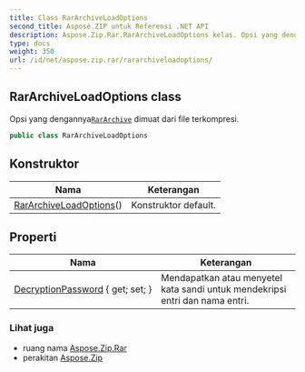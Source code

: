 ```yaml
---
title: Class RarArchiveLoadOptions
second_title: Aspose.ZIP untuk Referensi .NET API
description: Aspose.Zip.Rar.RarArchiveLoadOptions kelas. Opsi yang dengannyaRarArchive dimuat dari file terkompresi.
type: docs
weight: 350
url: /id/net/aspose.zip.rar/rararchiveloadoptions/
---
```

## RarArchiveLoadOptions class

Opsi yang dengannya[`RarArchive`](../rararchive/) dimuat dari file terkompresi.

```csharp
public class RarArchiveLoadOptions
```

## Konstruktor

| Nama | Keterangan |
| --- | --- |
| [RarArchiveLoadOptions](rararchiveloadoptions/)() | Konstruktor default. |

## Properti

| Nama | Keterangan |
| --- | --- |
| [DecryptionPassword](../../aspose.zip.rar/rararchiveloadoptions/decryptionpassword/) { get; set; } | Mendapatkan atau menyetel kata sandi untuk mendekripsi entri dan nama entri. |

### Lihat juga

* ruang nama [Aspose.Zip.Rar](../../aspose.zip.rar/)
* perakitan [Aspose.Zip](../../)


